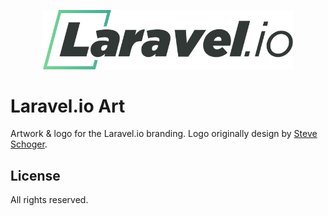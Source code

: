 <p align="center">
    <img src="https://github.com/laravelio/art/blob/master/laravelio-logo-lg.svg" width="400" />
</p>

# Laravel.io Art

Artwork & logo for the Laravel.io branding. Logo originally design by [Steve Schoger](https://twitter.com/steveschoger).

## License

All rights reserved.
